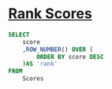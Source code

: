 # [Rank Scores](https://leetcode.com/problems/rank-scores/description/)

```sql
SELECT
    score
    ,ROW_NUMBER() OVER (
        ORDER BY score DESC
    )AS 'rank'
FROM
    Scores
```